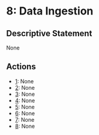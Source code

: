 # 8: Data Ingestion

## Descriptive Statement

None

## Actions

- [1](/components/actions/001.md): None
- [2](/components/actions/002.md): None
- [3](/components/actions/003.md): None
- [4](/components/actions/004.md): None
- [5](/components/actions/005.md): None
- [6](/components/actions/006.md): None
- [7](/components/actions/007.md): None
- [8](/components/actions/008.md): None

